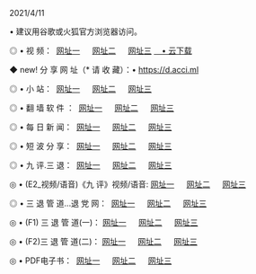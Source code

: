 <p>2021/4/11
<p>• 建议用谷歌或火狐官方浏览器访问。
<p>◎ • 视 频： 
<a href="http://pvq.hdfmradio.com/" target="_blank">网址一</a> 　 
<a href="http://ptu.hdfmradio.com/" target="_blank">网址二</a> 　 
<a href="http://ptu.hdfmradio.com/b.html" target="_blank">网址三</a>
<a href="https://yadi.sk/d/d0sUeAOpal3njw" target="_blank">　• 云下载 </a></p>
<p>◆ new! 分 享 网 址（* 请 收 藏）：• <a href="http://prz.hdfmradio.com/a.html">https://d.acci.ml</a></p>

<p>◎ • 小 站：  
<a href="http://pvq.hdfmradio.com/f.html" target="_blank">网址一</a> 　 
<a href="http://ptu.hdfmradio.com/h.html" target="_blank">网址二</a> 　 
<a href="http://ptu.hdfmradio.com/k/" target="_blank">网址三</a></p>
<p>◎ • 翻 墙 软 件 ：  
<a href="http://pvq.hdfmradio.com/ff/" target="_blank">网址一</a> 　 
<a href="http://ptu.hdfmradio.com/s/read/a1_nd.html" target="_blank">网址二</a> 　 
<a href="http://ptu.hdfmradio.com/ff/index.html" target="_blank">网址三</a></p>
<p>◎ • 每 日 新 闻：  
<a href="http://pvq.hdfmradio.com/day/" target="_blank">网址一</a> 　 
<a href="http://ptu.hdfmradio.com/day/" target="_blank">网址二</a> 　 
<a href="http://ptu.hdfmradio.com/day/index.html" target="_blank">网址三</a></p>
<p>◎ • 短 波 分 享：  
<a href="http://pvq.hdfmradio.com/h/" target="_blank">网址一</a> 　 
<a href="http://ptu.hdfmradio.com/h/" target="_blank">网址二</a> 　 
<a href="http://ptu.hdfmradio.com/h/index.html" target="_blank">网址三</a></p>
<p>◎ • 九 评.三 退：  
<a href="http://pvq.hdfmradio.com/t/" target="_blank">网址一</a> 　 
<a href="http://ptu.hdfmradio.com/v2/index.html" target="_blank">网址二</a> 　 
<a href="http://ptu.hdfmradio.com/tt/index.html" target="_blank">网址三</a> 　</p>
<p>◎ • (E2_视频/语音)《九 评》视频/语音: 
<a href="http://ptu.hdfmradio.com/7738.html" target="_blank">网址一</a> 　 
<a href="http://ptu.hdfmradio.com/7614.html" target="_blank">网址二</a> 　 
<a href="http://ptu.hdfmradio.com/7633.html" target="_blank">网址三</a></p>
<p>◎ • 三 退 管 道...退 党 网：  
<a href="http://pvq.hdfmradio.com/go/td1.html" target="_blank">网址一</a> 　 
<a href="http://ptu.hdfmradio.com/go/td2.html" target="_blank">网址二</a> 　 
<a href="http://ptu.hdfmradio.com/go/td3.html" target="_blank">网址三</a></p>
<p>◎ • (F1) 三 退 管 道(一)： 
<a href="http://pvq.hdfmradio.com/dd/" target="_blank">网址一</a> 　 
<a href="http://ptu.hdfmradio.com/s/read/a1_tdx.html" target="_blank">网址二</a> 　 
<a href="http://ptu.hdfmradio.com/dd/" target="_blank">网址三</a></p>
<p>◎ • (F2)三 退 管 道(二)： 
<a href="http://ptu.hdfmradio.com/d/" target="_blank">网址一</a> 　 
<a href="http://pvq.hdfmradio.com/d/index.html" target="_blank">网址二</a> 　 
<a href="http://ptu.hdfmradio.com/d/" target="_blank">网址三</a></p>
<p>◎ • PDF电子书：  
<a href="http://pvq.hdfmradio.com/p/" target="_blank">网址一</a> 　 
<a href="http://ptu.hdfmradio.com/p/index.html" target="_blank">网址二</a> 　 
<a href="http://ptu.hdfmradio.com/p/" target="_blank">网址三</a></p>
